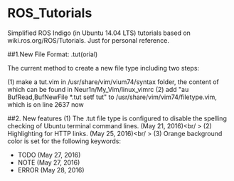 # ROS_Tutorials
Simplified ROS Indigo (in Ubuntu 14.04 LTS) tutorials based on wiki.ros.org/ROS/Tutorials. 
Just for personal reference.

##1.New File Format: .tut(orial)

The current method to create a new file type including two steps:

(1) make a tut.vim in /usr/share/vim/vium74/syntax folder, the content of which can be found in Neur1n/My_Vim/linux_vimrc
(2) add "au BufRead,BufNewFile *.tut setf tut" to /usr/share/vim/vim74/filetype.vim, which is on line 2637 now

##2. New features
(1) The .tut file type is configured to disable the spelling checking of Ubuntu terminal command lines. (May 21, 2016)<br/ >
(2) Highlighting for HTTP links. (May 25, 2016)<br/ >
(3) Orange background color is set for the following keywords:
- <tab>TODO  (May 27, 2016)
- NOTE  (May 27, 2016)
- ERROR (May 28, 2016)
